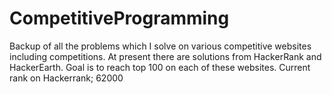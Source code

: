 # CompetitiveProgramming
Backup of all the problems which I solve on various competitive websites including competitions. At present there are solutions from HackerRank and HackerEarth.
Goal is to reach top 100 on each of these websites.
Current rank on Hackerrank; 62000
